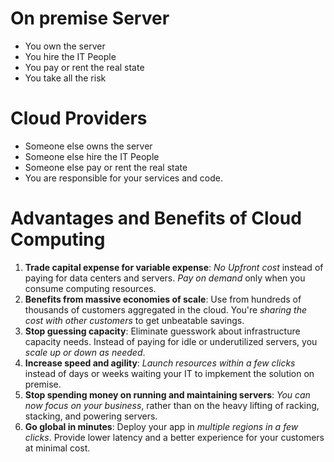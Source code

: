 # On premise Server

* You own the server
* You hire the IT People
* You pay or rent the real state
* You take all the risk

# Cloud Providers
* Someone else owns the server
* Someone else hire the IT People
* Someone else pay or rent the real state
* You are responsible for your services and code. 

# Advantages and Benefits of Cloud Computing
1. **Trade capital expense for variable expense**: *No Upfront cost* instead of paying for data centers and servers. *Pay on demand* only when you consume computing resources.
2. **Benefits from massive economies of scale**: Use from hundreds of thousands of customers aggregated in the cloud. You're *sharing the cost with other customers* to get unbeatable savings.
3. **Stop guessing capacity**: Eliminate guesswork about infrastructure capacity needs. Instead of paying for idle or underutilized servers, you *scale up or down as needed*.
4. **Increase speed and agility**: *Launch resources within a few clicks* instead of days or weeks waiting your IT to impkement the solution on premise.
5. **Stop spending money on running and maintaining servers**: *You can now focus on your business*, rather than on the heavy lifting of racking, stacking, and powering servers.
6. **Go global in minutes**: Deploy your app in *multiple regions in a few clicks*. Provide lower latency and a better experience for your customers at minimal cost.